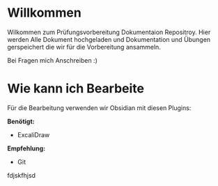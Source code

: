 # Willkommen
Wilkommen zum Prüfungsvorbereitung Dokumentaion Repositroy. Hier werden Alle Dokument hochgeladen und Dokumentation und Übungen gerspeichert die wir für die Vorbereitung ansammeln.

Bei Fragen mich Anschreiben :)
# Wie kann ich Bearbeite
Für die Bearbeitung verwenden wir Obsidian mit diesen Plugins:

**Benötigt:**
- ExcaliDraw

**Empfehlung:**
- Git

fdjskfhjsd
